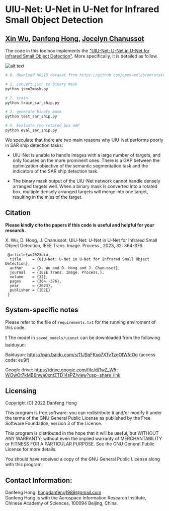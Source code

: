 # UIU-Net: U-Net in U-Net for Infrared Small Object Detection

[Xin Wu](https://scholar.google.com/citations?user=XzV9xYIAAAAJ&hl=en), [Danfeng Hong](https://sites.google.com/view/danfeng-hong), [Jocelyn Chanussot](http://jocelyn-chanussot.net/)
---------------------

The code in this toolbox implements the ["UIU-Net: U-Net in U-Net for Infrared Small Object Detection"](https://ieeexplore.ieee.org/document/9989433).
More specifically, it is detailed as follow.

![alt text](./outline.jpg)




```bash
# 0. download HRSID dataset from https://github.com/open-mmlab/mmrotate/tree/main/tools/data/hrsid

# 1. convert json to binary mask
python json2mask.py

# 2. train
python train_sar_ship.py

# 3. generate binary mask
python test_sar_ship.py

# 4. Evaluate the rotated box mAP
python eval_sar_ship.py

```


We speculate that there are two main reasons why UIU-Net performs poorly in SAR ship detection tasks: 

- UIU-Net is unable to handle images with a large number of targets, and only focuses on the more prominent ones. There is a GAP between the optimization objective of the semantic segmentation task and the indicators of the SAR ship detection task.

- The binary mask output of the UIU-Net network cannot handle densely arranged targets well. When a binary mask is converted into a rotated box, multiple densely arranged targets will merge into one target, resulting in the miss of the target. 



Citation
---------------------

**Please kindly cite the papers if this code is useful and helpful for your research.**

X. Wu, D. Hong, J. Chanussot. UIU-Net: U-Net in U-Net for Infrared Small Object Detection, IEEE Trans. Image. Process., 2023, 32: 364-376. 

     @article{wu2023uiu,
      title     = {UIU-Net: U-Net in U-Net for Infrared Small Object Detection},
      author    = {X. Wu and D. Hong and J. Chanussot},
      journal   = {IEEE Trans. Image. Process.}, 
      volume    = {32},
      pages     = {364--376},
      year      = {2023},
      publisher = {IEEE}
     }


System-specific notes
---------------------
Please refer to the file of `requirements.txt` for the running enviroment of this code.

:exclamation: The model in `saved_models/uiunet` can be downloaded from the following baiduyun:

Baiduyun: https://pan.baidu.com/s/11JSqFKxq7XTvTzgOIWfdOg  (access code: eu9f)

Google drive: https://drive.google.com/file/d/1wZ_W5-Wj3wOt7kMB6nwa0xntZTD14sPZ/view?usp=share_link

Licensing
---------

Copyright (C) 2022 Danfeng Hong

This program is free software: you can redistribute it and/or modify it under the terms of the GNU General Public License as published by the Free Software Foundation, version 3 of the License.

This program is distributed in the hope that it will be useful, but WITHOUT ANY WARRANTY; without even the implied warranty of MERCHANTABILITY or FITNESS FOR A PARTICULAR PURPOSE. See the GNU General Public License for more details.

You should have received a copy of the GNU General Public License along with this program.

Contact Information:
--------------------

Danfeng Hong: hongdanfeng1989@gmail.com<br>
Danfeng Hong is with the Aerospace Information Research Institute, Chinese Academy of Sciences, 100094 Beijing, China.


